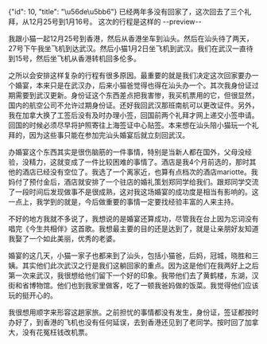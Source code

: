 {"id": 10, "title": "\u56de\u5bb6"}
已经两年多没有回家了，这次回去了三个礼拜，从12月25号到1月16号。 这次的行程是这样的
--preview--

我跟小猫一起12月25号到香港，然后从香港坐车到汕头。然后在汕头待了两天，27号下午我坐飞机到达武汉。然后小猫1月2日坐飞机到武汉。我们在武汉一直待到15号，然后坐飞机从香港转机回多伦多。

之所以会安排这样复杂的行程有很多原因。最重要的就是我们决定这次回家要办一个婚宴，本来只是在武汉办，后来小猫爸觉得也得在汕头办一个。其次我身份证过期需要到武汉更新。身份证这个东西差点把我害惨，我买机票用的它，但很显然，国内的航空公司不允许过期身份证。还好我回武汉那班南航可以更改证件。另外，我在加拿大换了工签后没有及时办理小签，回国前两个礼拜才网上递交小签申请。回国的时候必须尽早将护照寄往上海签证中心贴签。本来想在汕头陪小猫玩一个礼拜的，因为这些事只能在参加完汕头婚宴后就立刻回武汉。

办婚宴这个东西其实是很伤脑筋的一件事情，特别是当新人都在国外，父母没经验，没精力，这就变成了一件比较困难的事情了。酒店是我4个月前选的，那时其他的酒店已经没有空位了。我选了一个离家近，也算有点档次的酒店mariotte。我妈付了预付金后，酒店就安排了一个驻店的婚礼策划郑同学给我们。跟郑同学交流了一段时间后发现做事不是很成熟，这对我这场婚宴的成功度是相当有影响的。这一点上，我学到的就是，今后做重要的事情一定要找经验丰富的人来主持。

不好的地方我就不多说了，我想说的是婚宴还算成功，尽管我在台上因为忘词没有唱完《今生共相伴》这首歌。我想最主要的目的还是达到了，就是让亲朋好友知道我娶了一个如此美丽，优秀的老婆。

婚宴的这几天，小猫一家子也都来到了汕头，包括小猫爸，后妈，冠城，晓胜和三姨。其实他们此次武汉之行是我们这躺回家的重点。因为这是他们在我两好上之后第一次来武汉，我很想给他们留下一个好的印象。我带他们去了黄鹤楼，东湖，汉街和省博物馆。他们也到我家里做客，吃了一顿我爸妈做的饭菜。我觉得他们应该玩的挺开心的。

我很想用顺字来形容这趟家旅。之前担忧的事情都没有发生，身份证，签证都按时办好了，到香港的飞机也没有任何延误，去到香港还见到了老同学。按时回了加拿大，没有花冤枉钱改机票。